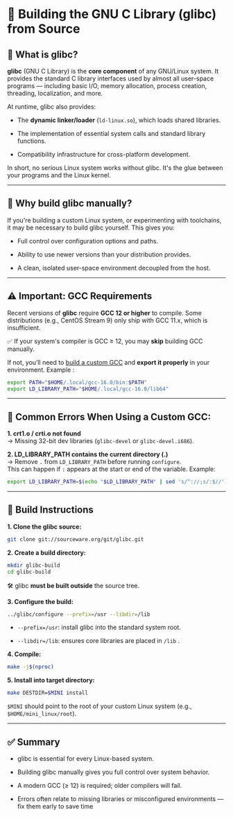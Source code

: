 # 🧱 Building the GNU C Library (glibc) from Source

## 📘 What is glibc?

**glibc** (GNU C Library) is the **core component** of any GNU/Linux system. It provides the standard C library interfaces used by almost all user-space programs — including basic I/O, memory allocation, process creation, threading, localization, and more.

At runtime, glibc also provides:

-    The **dynamic linker/loader** (`ld-linux.so`), which loads shared libraries.

-    The implementation of essential system calls and standard library functions.

-    Compatibility infrastructure for cross-platform development.

In short, no serious Linux system works without glibc. It's the glue between your programs and the Linux kernel.

---

## 🎯 Why build glibc manually?

If you're building a custom Linux system, or experimenting with toolchains, it may be necessary to build glibc yourself. This gives you:

-    Full control over configuration options and paths.

-    Ability to use newer versions than your distribution provides.

-    A clean, isolated user-space environment decoupled from the host.

---

## ⚠️ Important: GCC Requirements

Recent versions of **glibc** require **GCC 12 or higher** to compile. Some distributions (e.g., CentOS Stream 9) only ship with GCC 11.x, which is insufficient.

✅ If your system's compiler is GCC ≥ 12, you may **skip** building GCC manually.

If not, you’ll need to [build a custom GCC](building-gcc-on-centos.md) and **export it properly** in your environment. Example :
```bash
export PATH="$HOME/.local/gcc-16.0/bin:$PATH"
export LD_LIBRARY_PATH="$HOME/.local/gcc-16.0/lib64"
```
---
## 🛑 Common Errors When Using a Custom GCC:

**1. crt1.o / crti.o not found**  
  → Missing 32-bit dev libraries (`glibc-devel` or `glibc-devel.i686`).

**2. LD_LIBRARY_PATH contains the current directory (.)**  
  → Remove `.` from `LD_LIBRARY_PATH` before running `configure`.  
    This can happen if `:` appears at the start or end of the variable.
Example:
```bash
export LD_LIBRARY_PATH=$(echo "$LD_LIBRARY_PATH" | sed 's/^://;s/:$//')
```
---

## 🔧 Build Instructions

**1. Clone the glibc source:**
```bash
git clone git://sourceware.org/git/glibc.git
```

**2. Create a build directory:**
```bash
mkdir glibc-build
cd glibc-build
```
🛠 glibc **must be built outside** the source tree.

**3. Configure the build:**
```bash
../glibc/configure --prefix=/usr --libdir=/lib
```

-    `--prefix=/usr`: install glibc into the standard system root.

-    `--libdir=/lib`: ensures core libraries are placed in `/lib` .


**4. Compile:**

```bash
make -j$(nproc)
```

**5. Install into target directory:**

```bash
make DESTDIR=$MINI install
```
`$MINI` should point to the root of your custom Linux system (e.g., `$HOME/mini_linux/root`).

---

## ✅ Summary

 -   glibc is essential for every Linux-based system.

 -   Building glibc manually gives you full control over system behavior.

 -   A modern GCC (≥ 12) is required; older compilers will fail.

 -   Errors often relate to missing libraries or misconfigured environments — fix them early to save time
